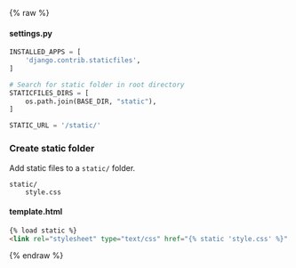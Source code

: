 {% raw %}

#### settings.py
```python
INSTALLED_APPS = [
    'django.contrib.staticfiles',
]

# Search for static folder in root directory
STATICFILES_DIRS = [
    os.path.join(BASE_DIR, "static"),
]

STATIC_URL = '/static/'
```

### Create static folder
Add static files to a `static/` folder.
```
static/
    style.css
```

#### template.html
```html
{% load static %}
<link rel="stylesheet" type="text/css" href="{% static 'style.css' %}" />
```

{% endraw %}
